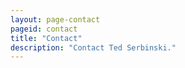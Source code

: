 ```yaml
---
layout: page-contact
pageid: contact
title: "Contact"
description: "Contact Ted Serbinski."
---
```


